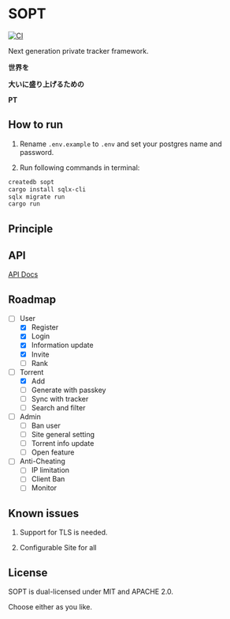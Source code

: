 # SOPT

[![CI](https://github.com/NJUPT-NYR/SOPT/actions/workflows/CI.yml/badge.svg)](https://github.com/NJUPT-NYR/SOPT/actions/workflows/CI.yml)

Next generation private tracker framework.

**世界を**

**大いに盛り上げるための**

**PT**

## How to run

1. Rename `.env.example` to `.env` and set your postgres name and password.

2. Run following commands in terminal:

```bash
createdb sopt
cargo install sqlx-cli
sqlx migrate run
cargo run
```

## Principle

## API

[API Docs](https://github.com/NJUPT-NYR/SOPT/blob/master/API.md)

## Roadmap

- [ ] User
  - [x] Register
  - [x] Login
  - [x] Information update
  - [x] Invite
  - [ ] Rank
- [ ] Torrent
  - [x] Add
  - [ ] Generate with passkey
  - [ ] Sync with tracker
  - [ ] Search and filter
- [ ] Admin
  - [ ] Ban user
  - [ ] Site general setting
  - [ ] Torrent info update
  - [ ] Open feature
- [ ] Anti-Cheating
  - [ ] IP limitation
  - [ ] Client Ban
  - [ ] Monitor

## Known issues

1. Support for TLS is needed.

2. Configurable Site for all

## License

SOPT is dual-licensed under MIT and APACHE 2.0.

Choose either as you like.
